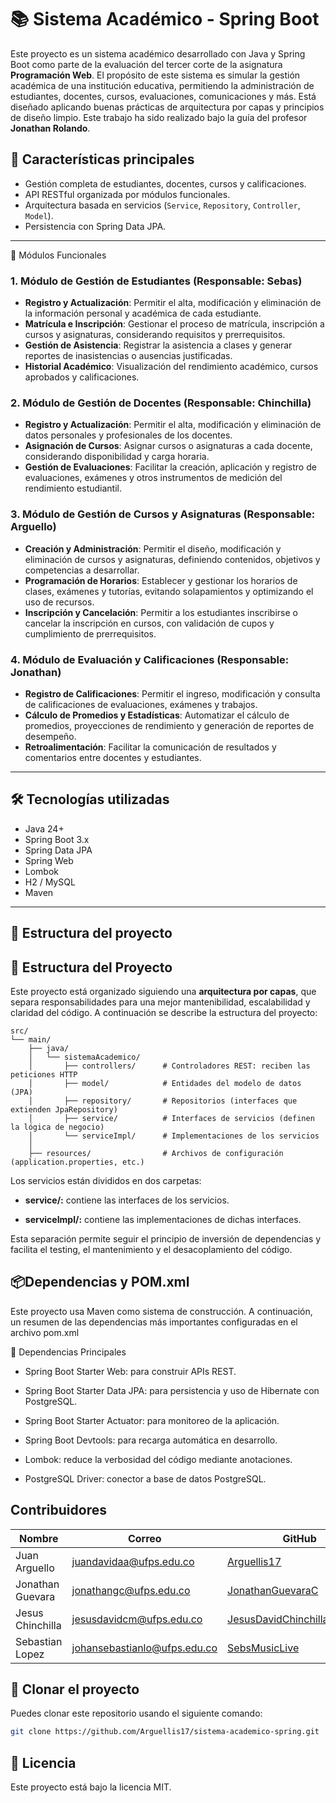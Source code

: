 # 📚 Sistema Académico - Spring Boot

Este proyecto es un sistema académico desarrollado con Java y Spring Boot como parte de la evaluación del tercer corte de la asignatura **Programación Web**. 
El propósito de este sistema es simular la gestión académica de una institución educativa, permitiendo la administración de estudiantes, docentes, cursos, evaluaciones, comunicaciones y más. Está diseñado aplicando buenas prácticas de arquitectura por capas y principios de diseño limpio.
Este trabajo ha sido realizado bajo la guía del profesor **Jonathan Rolando**.

## 🚀 Características principales

- Gestión completa de estudiantes, docentes, cursos y calificaciones.
- API RESTful organizada por módulos funcionales.
- Arquitectura basada en servicios (`Service`, `Repository`, `Controller`, `Model`).
- Persistencia con Spring Data JPA.

---

🧩 Módulos Funcionales

### 1. Módulo de Gestión de Estudiantes (Responsable: **Sebas**)

- **Registro y Actualización**: Permitir el alta, modificación y eliminación de la información personal y académica de cada estudiante.
- **Matrícula e Inscripción**: Gestionar el proceso de matrícula, inscripción a cursos y asignaturas, considerando requisitos y prerrequisitos.
- **Gestión de Asistencia**: Registrar la asistencia a clases y generar reportes de inasistencias o ausencias justificadas.
- **Historial Académico**: Visualización del rendimiento académico, cursos aprobados y calificaciones.

### 2. Módulo de Gestión de Docentes (Responsable: **Chinchilla**)

- **Registro y Actualización**: Permitir el alta, modificación y eliminación de datos personales y profesionales de los docentes.
- **Asignación de Cursos**: Asignar cursos o asignaturas a cada docente, considerando disponibilidad y carga horaria.
- **Gestión de Evaluaciones**: Facilitar la creación, aplicación y registro de evaluaciones, exámenes y otros instrumentos de medición del rendimiento estudiantil.

### 3. Módulo de Gestión de Cursos y Asignaturas (Responsable: **Arguello**)

- **Creación y Administración**: Permitir el diseño, modificación y eliminación de cursos y asignaturas, definiendo contenidos, objetivos y competencias a desarrollar.
- **Programación de Horarios**: Establecer y gestionar los horarios de clases, exámenes y tutorías, evitando solapamientos y optimizando el uso de recursos.
- **Inscripción y Cancelación**: Permitir a los estudiantes inscribirse o cancelar la inscripción en cursos, con validación de cupos y cumplimiento de prerrequisitos.

### 4. Módulo de Evaluación y Calificaciones (Responsable: **Jonathan**)

- **Registro de Calificaciones**: Permitir el ingreso, modificación y consulta de calificaciones de evaluaciones, exámenes y trabajos.
- **Cálculo de Promedios y Estadísticas**: Automatizar el cálculo de promedios, proyecciones de rendimiento y generación de reportes de desempeño.
- **Retroalimentación**: Facilitar la comunicación de resultados y comentarios entre docentes y estudiantes.

---

## 🛠️ Tecnologías utilizadas

- Java 24+
- Spring Boot 3.x
- Spring Data JPA
- Spring Web
- Lombok
- H2 / MySQL
- Maven

---

## 📁 Estructura del proyecto

## 🧱 Estructura del Proyecto

Este proyecto está organizado siguiendo una **arquitectura por capas**, que separa responsabilidades para una mejor mantenibilidad, escalabilidad y claridad del código. A continuación se describe la estructura del proyecto:

```plaintext
src/
└── main/
    ├── java/
    │   └── sistemaAcademico/
    │       ├── controllers/      # Controladores REST: reciben las peticiones HTTP
    │       ├── model/            # Entidades del modelo de datos (JPA)
    │       ├── repository/       # Repositorios (interfaces que extienden JpaRepository)
    │       ├── service/          # Interfaces de servicios (definen la lógica de negocio)
    │       └── serviceImpl/      # Implementaciones de los servicios
    │
    ├── resources/                # Archivos de configuración (application.properties, etc.)

```
Los servicios están divididos en dos carpetas:

- __service/:__ contiene las interfaces de los servicios.

- __serviceImpl/:__ contiene las implementaciones de dichas interfaces.

Esta separación permite seguir el principio de inversión de dependencias y facilita el testing, el mantenimiento y el desacoplamiento del código.

## 📦Dependencias y POM.xml

Este proyecto usa Maven como sistema de construcción. A continuación, un resumen de las dependencias más importantes configuradas en el archivo pom.xml

🧰 Dependencias Principales

- Spring Boot Starter Web: para construir APIs REST.

- Spring Boot Starter Data JPA: para persistencia y uso de Hibernate con PostgreSQL.

- Spring Boot Starter Actuator: para monitoreo de la aplicación.

- Spring Boot Devtools: para recarga automática en desarrollo.

- Lombok: reduce la verbosidad del código mediante anotaciones.

- PostgreSQL Driver: conector a base de datos PostgreSQL.

## Contribuidores

| Nombre              | Correo                               | GitHub                                      |
|---------------------|--------------------------------------|---------------------------------------------|
| Juan Arguello       | juandavidaa@ufps.edu.co              | [Arguellis17](https://github.com/Arguellis17) |
| Jonathan Guevara    | jonathangc@ufps.edu.co               | [JonathanGuevaraC](https://github.com/JonathanGuevaraC) |
| Jesus Chinchilla    | jesusdavidcm@ufps.edu.co             | [JesusDavidChinchillaMachuca](https://github.com/JesusDavidChinchillaMachuca) |
| Sebastian Lopez     | johansebastianlo@ufps.edu.co         | [SebsMusicLive](https://github.com/SebsMusicLive) |

## 🚀 Clonar el proyecto

Puedes clonar este repositorio usando el siguiente comando:

```bash
git clone https://github.com/Arguellis17/sistema-academico-spring.git
```

## 📄 Licencia
Este proyecto está bajo la licencia MIT. 

